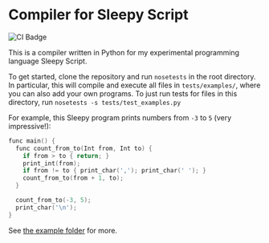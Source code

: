 # Compiler for Sleepy Script

![CI Badge](https://github.com/Zettelkasten/sleepy/actions/workflows/main.yml/badge.svg)

This is a compiler written in Python for my experimental programming language Sleepy Script.

To get started, clone the repository and run `nosetests` in the root directory.
In particular, this will compile and execute all files in `tests/examples/`, where you can also add your own programs.
To just run tests for files in this directory, run `nosetests -s tests/test_examples.py`

For example, this Sleepy program prints numbers from `-3` to `5` (very impressive!):
```c++
func main() {
  func count_from_to(Int from, Int to) {
    if from > to { return; }
    print_int(from);
    if from != to { print_char(','); print_char(' '); }
    count_from_to(from + 1, to);
  }

  count_from_to(-3, 5);
  print_char('\n');
}
```
See [the example folder](https://github.com/Zettelkasten/sleepy/tree/main/tests/examples) for more.
